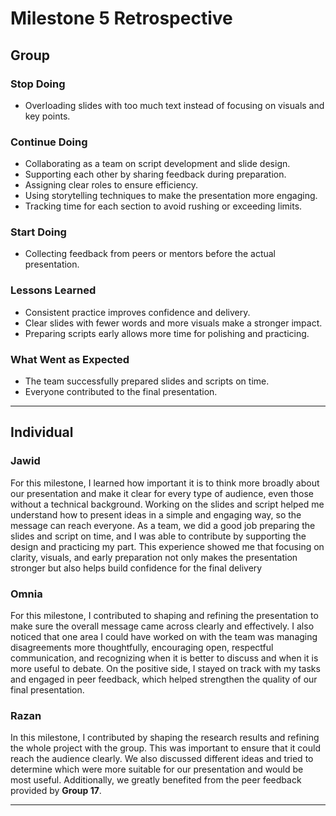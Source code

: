 # Milestone 5 Retrospective

## Group

### Stop Doing

- Overloading slides with too much text instead of focusing on visuals and key
points.

### Continue Doing

- Collaborating as a team on script development and slide design.
- Supporting each other by sharing feedback during preparation.
- Assigning clear roles to ensure efficiency.
- Using storytelling techniques to make the presentation more engaging.
- Tracking time for each section to avoid rushing or exceeding limits.

### Start Doing

- Collecting feedback from peers or mentors before the actual presentation.

### Lessons Learned

- Consistent practice improves confidence and delivery.
- Clear slides with fewer words and more visuals make a stronger impact.
- Preparing scripts early allows more time for polishing and practicing.

### What Went as Expected

- The team successfully prepared slides and scripts on time.
- Everyone contributed to the final presentation.

---

## Individual

### Jawid

For this milestone, I learned how important it is to think more broadly about our
presentation and make it clear for every type of audience, even those without a
technical background. Working on the slides and script helped me understand how
to present ideas in a simple and engaging way, so the message can reach everyone.
As a team, we did a good job preparing the slides and script on time, and I was
able to contribute by supporting the design and practicing my part. This experience
showed me that focusing on clarity, visuals, and early preparation not only makes
the presentation stronger but also helps build confidence for the final delivery

### Omnia

For this milestone, I contributed to shaping and refining the presentation to
make sure the overall message came across clearly and effectively. I also noticed
that one area I could have worked on with the team was managing disagreements more
thoughtfully, encouraging open, respectful communication, and recognizing when
it is better to discuss and when it is more useful to debate. On the positive side,
I stayed on track with my tasks and engaged in peer feedback, which helped strengthen
the quality of our final presentation.

### Razan

In this milestone, I contributed by shaping the research results and refining
the whole project with the group. This was important to ensure that it could
reach the audience clearly. We also discussed different ideas and tried to
determine which were more suitable for our presentation and would be
most useful. Additionally, we greatly benefited from the peer feedback provided
by **Group 17**.

---
